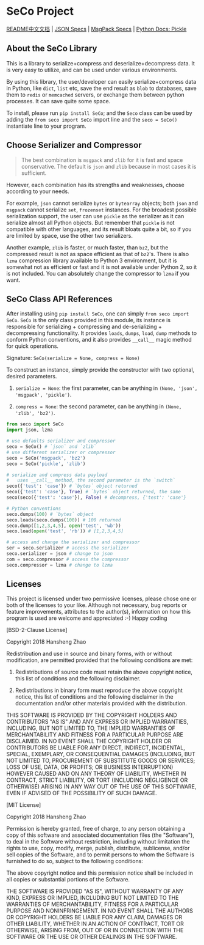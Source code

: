 # SeCo Project #

[README中文文档](README.zh-CN.md) | [JSON Specs](http://json.org/) | [MsgPack Specs](https://msgpack.org/) | [Python Docs: Pickle](https://docs.python.org/3/library/pickle.html)

## About the SeCo Library ##

This is a library to serialize+compress and deserialize+decompress data. It is very easy to utilize, and can be used under various environments.

By using this library, the user/developer can easily serialize+compress data in Python, like `dict`, `list` etc, save the end result as `blob` to databases, save them to `redis` or `memcached` servers, or exchange them between python processes. It can save quite some space.

To install, please run `pip install SeCo`; and the `Seco` class can be used by adding the `from seco import SeCo` import line and the `seco = SeCo()` instantiate line to your program.

## Choose Serializer and Compressor ##

> The best combination is `msgpack` and `zlib` for it is fast and space conservative. The default is `json` and `zlib` because in most cases it is sufficient.
 
However, each combination has its strengths and weaknesses, choose according to your needs.

For example, `json` cannot serialize `bytes` or `bytearray` objects; both `json` and `msgpack` cannot serialize `set`, `frozenset` instances. For the broadest possible serialization support, the user can use `pickle` as the serializer as it can serialize almost all Python objects. But remember that `pickle` is not compatible with other languages, and its result bloats quite a bit, so if you are limited by space, use the other two serializers.

Another example, `zlib` is faster, or much faster, than `bz2`, but the compressed result is not as space efficient as that of `bz2`'s. There is also `lzma` compression library available to Python 3 environment, but it is somewhat not as efficient or fast and it is not available under Python 2, so it is not included. You can absolutely change the compressor to `lzma` if you want. 

## SeCo Class API References ##

After installing using `pip install SeCo`, one can simply `from seco import SeCo`. `SeCo` is the only class provided in this module, its instance is responsible for serializing + compressing and de-serializing + decompressing functionality. It provides `loads`, `dumps`, `load`, `dump` methods to conform Python conventions, and it also provides `__call__` magic method for quick operations.

Signature: `SeCo(serialize = None, compress = None)`

To construct an instance, simply provide the constructor with two optional, desired parameters.

1. `serialize = None`: the first parameter, can be anything in `(None, 'json', 'msgpack', 'pickle')`.

2. `compress = None`: the second parameter, can be anything in `(None, 'zlib', 'bz2')`.

```python
from seco import SeCo
import json, lzma

# use defaults serializer and compressor
seco = SeCo() # `json` and `zlib`
# use different serializer or compressor
seco = SeCo('msgpack', 'bz2')
seco = SeCo('pickle', 'zlib')

# serialize and compress data payload
#   uses __call__ method, the second parameter is the `switch`
seco({'test': 'case'}) # `bytes` object returned
seco({'test': 'case'}, True) # `bytes` object returned, the same
seco(seco({'test': 'case'}), False) # decompress, {'test': 'case'}

# Python conventions
seco.dumps(100) # `bytes` object
seco.loads(seco.dumps(100)) # 100 returned
seco.dump([1,2,3,4,5], open('test', 'wb'))
seco.load(open('test', 'rb')) # [1,2,3,4,5]

# access and change the serializer and compressor
ser = seco.serializer # access the serializer
seco.serializer = json # change to json
com = seco.compressor # access the compressor
seco.compressor = lzma # change to lzma
```

## Licenses ##

This project is licensed under two permissive licenses, please chose one or both of the licenses to your like. Although not necessary, bug reports or feature improvements, attributes to the author(s), information on how this program is used are welcome and appreciated :-) Happy coding 

[BSD-2-Clause License]

Copyright 2018 Hansheng Zhao

Redistribution and use in source and binary forms, with or without modification, are permitted provided that the following conditions are met:

1. Redistributions of source code must retain the above copyright notice, this list of conditions and the following disclaimer.

2. Redistributions in binary form must reproduce the above copyright notice, this list of conditions and the following disclaimer in the documentation and/or other materials provided with the distribution.

THIS SOFTWARE IS PROVIDED BY THE COPYRIGHT HOLDERS AND CONTRIBUTORS "AS IS" AND ANY EXPRESS OR IMPLIED WARRANTIES, INCLUDING, BUT NOT LIMITED TO, THE IMPLIED WARRANTIES OF MERCHANTABILITY AND FITNESS FOR A PARTICULAR PURPOSE ARE DISCLAIMED. IN NO EVENT SHALL THE COPYRIGHT HOLDER OR CONTRIBUTORS BE LIABLE FOR ANY DIRECT, INDIRECT, INCIDENTAL, SPECIAL, EXEMPLARY, OR CONSEQUENTIAL DAMAGES (INCLUDING, BUT NOT LIMITED TO, PROCUREMENT OF SUBSTITUTE GOODS OR SERVICES; LOSS OF USE, DATA, OR PROFITS; OR BUSINESS INTERRUPTION) HOWEVER CAUSED AND ON ANY THEORY OF LIABILITY, WHETHER IN CONTRACT, STRICT LIABILITY, OR TORT (INCLUDING NEGLIGENCE OR OTHERWISE) ARISING IN ANY WAY OUT OF THE USE OF THIS SOFTWARE, EVEN IF ADVISED OF THE POSSIBILITY OF SUCH DAMAGE.

[MIT License]

Copyright 2018 Hansheng Zhao

Permission is hereby granted, free of charge, to any person obtaining a copy of this software and associated documentation files (the "Software"), to deal in the Software without restriction, including without limitation the rights to use, copy, modify, merge, publish, distribute, sublicense, and/or sell copies of the Software, and to permit persons to whom the Software is furnished to do so, subject to the following conditions:

The above copyright notice and this permission notice shall be included in all copies or substantial portions of the Software.

THE SOFTWARE IS PROVIDED "AS IS", WITHOUT WARRANTY OF ANY KIND, EXPRESS OR IMPLIED, INCLUDING BUT NOT LIMITED TO THE WARRANTIES OF MERCHANTABILITY, FITNESS FOR A PARTICULAR PURPOSE AND NONINFRINGEMENT. IN NO EVENT SHALL THE AUTHORS OR COPYRIGHT HOLDERS BE LIABLE FOR ANY CLAIM, DAMAGES OR OTHER LIABILITY, WHETHER IN AN ACTION OF CONTRACT, TORT OR OTHERWISE, ARISING FROM, OUT OF OR IN CONNECTION WITH THE SOFTWARE OR THE USE OR OTHER DEALINGS IN THE SOFTWARE.
